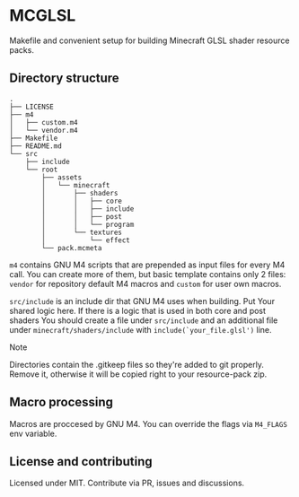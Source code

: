 # MCGLSL

Makefile and convenient setup for building Minecraft GLSL shader resource packs.

## Directory structure

```
.
├── LICENSE
├── m4
│   ├── custom.m4
│   └── vendor.m4
├── Makefile
├── README.md
└── src
    ├── include
    └── root
        ├── assets
        │   └── minecraft
        │       ├── shaders
        │       │   ├── core
        │       │   ├── include
        │       │   ├── post
        │       │   └── program
        │       └── textures
        │           └── effect
        └── pack.mcmeta
```

`m4` contains GNU M4 scripts that are prepended as input files for every M4 call. You can create more of them, but basic template contains only 2 files: `vendor` for repository default M4 macros and `custom` for user own macros.

`src/include` is an include dir that GNU M4 uses when building. Put Your shared logic here. If there is a logic that is used in both core and post shaders You should create a file under `src/include` and an additional file under `minecraft/shaders/include` with ```include(`your_file.glsl')``` line.

> [!NOTE]
> Directories contain the .gitkeep files so they're added to git properly. Remove it, otherwise it
> will be copied right to your resource-pack zip.

## Macro processing

Macros are proccesed by GNU M4. You can override the flags via `M4_FLAGS` env variable.

## License and contributing

Licensed under MIT. Contribute via PR, issues and discussions.
